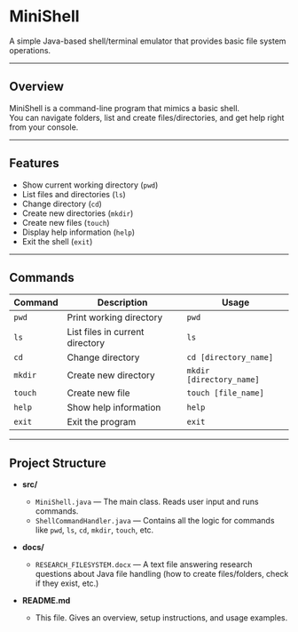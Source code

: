 # MiniShell

A simple Java-based shell/terminal emulator that provides basic file system operations.

---

## Overview

MiniShell is a command-line program that mimics a basic shell.  
You can navigate folders, list and create files/directories, and get help right from your console.

---

## Features

- Show current working directory (`pwd`)
- List files and directories (`ls`)
- Change directory (`cd`)
- Create new directories (`mkdir`)
- Create new files (`touch`)
- Display help information (`help`)
- Exit the shell (`exit`)

---

## Commands

| Command          | Description                     | Usage                   |
|------------------|---------------------------------|-------------------------|
| `pwd`            | Print working directory         | `pwd`                   |
| `ls`             | List files in current directory | `ls`                    |
| `cd`             | Change directory                | `cd [directory_name]`   |
| `mkdir`          | Create new directory            | `mkdir [directory_name]`|
| `touch`          | Create new file                 | `touch [file_name]`     |
| `help`           | Show help information           | `help`                  |
| `exit`           | Exit the program                | `exit`                  |

---

## Project Structure

- **src/**
  - `MiniShell.java` — The main class. Reads user input and runs commands.
  - `ShellCommandHandler.java` — Contains all the logic for commands like `pwd`, `ls`, `cd`, `mkdir`, `touch`, etc.

- **docs/**
  - `RESEARCH_FILESYSTEM.docx` — A text file answering research questions about Java file handling (how to create files/folders, check if they exist, etc.)

- **README.md**
  - This file. Gives an overview, setup instructions, and usage examples.
